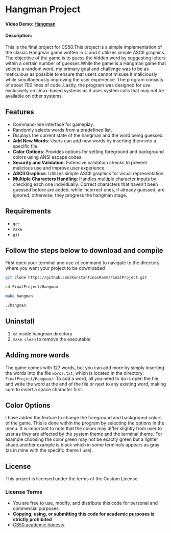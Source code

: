 # Hangman Project
#### Video Demo: [Hangman](https://youtu.be/FE3ir4s-JDI)
#### Description: 
This is the final project for CS50.This project is a simple implementation of the classic Hangman game written in C and it utilizes simple ASCII graphics. The objective of the game is to guess the hidden word by suggesting letters within a certain number of guesses.While the game is a Hangman game that selects a random word, my primary goal and challenge was to be as meticulous as possible to ensure that users cannot misuse it maliciously while simultaneously improving the user experience. 
The program consists of about 700 lines of code .Lastly, the program was designed for use exclusively on Linux-based systems as it uses system calls that may not be available on other systems.




## Features
- Command-line interface for gameplay.
- Randomly selects words from a predefined list.
- Displays the current state of the hangman and the word being guessed.
- **Add New Words**: Users can add new words by inserting them into a specific file.
- **Color Options**: Provides options for setting foreground and background colors using ANSI escape codes.
- **Security and Validation**: Extensive validation checks to prevent malicious use and improve user experience.
- **ASCII Graphics**: Utilizes simple ASCII graphics for visual representation.
- **Multiple Characters Handling**: Handles multiple character inputs by checking each one individually. Correct characters that haven't 
been guessed before are added, while incorrect ones, if already guessed, are ignored; otherwise, they progress the hangman stage.

## Requirements
- `gcc`
- `make`
- `git`

## Follow the steps below to download and compile
First open your terminal and use `cd` command to navigate to the directory where you want your project to be downloaded
```bash
git clone https://github.com/KonstantinosRamm/FinalProject.git

cd FinalProject/Hangman

make hangman

./hangman
```


## Uninstall
1. `cd` inside hangman directory
2. `make clean` to remove the executable

## Adding more words
The game comes with 127 words, but you can add more by simply inserting the words into the file `words.txt`, which is located in the directory: `FinalProject/Hangman/`.
To add a word, all you need to do is open the file and write the word at the end of the file or next to any existing word, making sure to insert a space character first.

## Color Options
I have added the feature to change the foreground and background colors of the game. This is done within the program by selecting the options in the menu. It is important 
to note that the colors may differ slightly from user to user as they are affected by the system theme and the terminal theme. For example choosing the color green may not be 
exactly green but a lighter shade.another example is black which in some terminals appears as gray (as in mine with the specific theme I use).


## License
This project is licensed under the terms of the Custom License.

### License Terms
- You are free to use, modify, and distribute this code for personal and commercial purposes.
- **Copying, using, or submitting this code for academic purposes is strictly prohibited**
- [CS50 academic honesty](https://cs50.harvard.edu/x/2023/honesty/)







